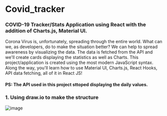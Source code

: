 # Covid_tracker  

### COVID-19 Tracker/Stats Application using React with the addition of Charts.js, Material UI.  

Corona Virus is, unfortunately, spreading through the entire world. What can we, as developers, do to make the situation better? We can help to spread awareness by visualizing the data. The data is fetched from the API and we'll create cards displaying the statistics as well as Charts. This project/application is created using the most modern JavaScript syntax. Along the way, you'll learn how to use Material UI, Charts.js, React Hooks, API data fetching, all of it in React JS!
#### PS: The API used in this project sttoped displaying the daily values. 

### 1. Using draw.io to make the structure
![image](https://user-images.githubusercontent.com/61946862/149634161-e5670129-86cb-4f79-9f4f-a59ff6c32225.png)
